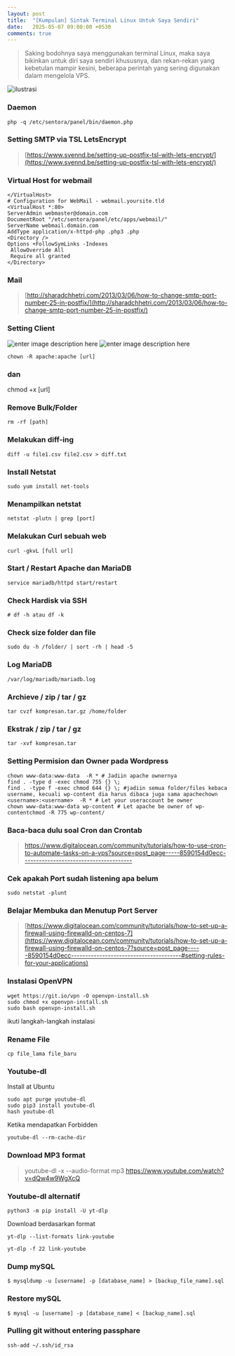 ```yaml
---
layout: post
title:  "[Kumpulan] Sintak Terminal Linux Untuk Saya Sendiri"
date:   2025-05-07 09:00:00 +0530
comments: true
---
```



> Saking bodohnya saya menggunakan terminal Linux, maka saya bikinkan
> untuk diri saya sendiri khususnya, dan rekan-rekan yang kebetulan
> mampir kesini, beberapa perintah yang sering digunakan dalam mengelola
> VPS.

![ilustrasi](https://miro.medium.com/v2/resize:fit:1050/format:webp/0*3WgriVmfY3ULMbxm.png)

### Daemon
	php -q /etc/sentora/panel/bin/daemon.php

### Setting SMTP via TSL LetsEncrypt
> [https://www.svennd.be/setting-up-postfix-tsl-with-lets-encrypt/](https://www.svennd.be/setting-up-postfix-tsl-with-lets-encrypt/)

### Virtual Host for webmail
	</VirtualHost>
	# Configuration for WebMail - webmail.yoursite.tld
	<VirtualHost *:80>
	ServerAdmin webmaster@domain.com
	DocumentRoot "/etc/sentora/panel/etc/apps/webmail/"
	ServerName webmail.domain.com
	AddType application/x-httpd-php .php3 .php
	<Directory />
	Options +FollowSymLinks -Indexes
	 AllowOverride All
	 Require all granted
	</Directory>

### Mail
> [http://sharadchhetri.com/2013/03/06/how-to-change-smtp-port-number-25-in-postfix/](http://sharadchhetri.com/2013/03/06/how-to-change-smtp-port-number-25-in-postfix/)

### Setting Client
![enter image description here](https://miro.medium.com/v2/resize:fit:1252/format:webp/0*ckuuzm6Kw2672Pv8.png)
![enter image description here](https://miro.medium.com/v2/resize:fit:1262/format:webp/0*JVjlDqT5Vz13iSC1.png)

	chown -R apache:apache [url]
### dan
chmod +x [url]

### Remove Bulk/Folder
	rm -rf [path]

### Melakukan diff-ing

	diff -u file1.csv file2.csv > diff.txt

### Install Netstat

	sudo yum install net-tools

### Menampilkan netstat

	netstat -plutn | grep [port]

### Melakukan Curl sebuah web

	curl -gkvL [full url]

### Start / Restart Apache dan MariaDB

	service mariadb/httpd start/restart

### Check Hardisk via SSH

	# df -h atau df -k

### Check size folder dan file

	sudo du -h /folder/ | sort -rh | head -5

### Log MariaDB

	/var/log/mariadb/mariadb.log

### Archieve / zip / tar / gz

	tar cvzf kompresan.tar.gz /home/folder

### Ekstrak / zip / tar / gz

	tar -xvf kompresan.tar
### Setting Permision dan Owner pada Wordpress
	chown www-data:www-data  -R * # Jadiin apache ownernya  
	find . -type d -exec chmod 755 {} \;   
	find . -type f -exec chmod 644 {} \; #jadiin semua folder/files kebaca username, kecuali wp-content dia harus dibaca juga sama apachechown <username>:<username>  -R * # Let your useraccount be owner  
	chown www-data:www-data wp-content # Let apache be owner of wp-contentchmod -R 775 wp-content/

### Baca-baca dulu soal Cron dan Crontab
> https://www.digitalocean.com/community/tutorials/how-to-use-cron-to-automate-tasks-on-a-vps?source=post_page-----8590154d0ecc---------------------------------------

### Cek apakah Port sudah listening apa belum
	sudo netstat -plunt

### Belajar Membuka dan Menutup Port Server
> [https://www.digitalocean.com/community/tutorials/how-to-set-up-a-firewall-using-firewalld-on-centos-7](https://www.digitalocean.com/community/tutorials/how-to-set-up-a-firewall-using-firewalld-on-centos-7?source=post_page-----8590154d0ecc---------------------------------------#setting-rules-for-your-applications)

### Instalasi OpenVPN

	wget https://git.io/vpn -O openvpn-install.sh
	sudo chmod +x openvpn-install.sh  
	sudo bash openvpn-install.sh

ikuti langkah-langkah instalasi

### Rename File

	cp file_lama file_baru

### **Youtube-dl**

Install at Ubuntu

	sudo apt purge youtube-dl   
	sudo pip3 install youtube-dl  
	hash youtube-dl

Ketika mendapatkan Forbidden

	youtube-dl --rm-cache-dir

### Download MP3 format

> youtube-dl -x --audio-format mp3 https://www.youtube.com/watch?v=dQw4w9WgXcQ

### **Youtube-dl alternatif**

	python3 -m pip install -U yt-dlp

Download berdasarkan format

	yt-dlp --list-formats link-youtube  
	  
	yt-dlp -f 22 link-youtube

### Dump mySQL

	$ mysqldump -u [username] -p [database_name] > [backup_file_name].sql

### Restore mySQL

	$ mysql -u [username] -p [database_name] < [backup_name].sql

### **Pulling git without entering passphare**

	ssh-add ~/.ssh/id_rsa
  